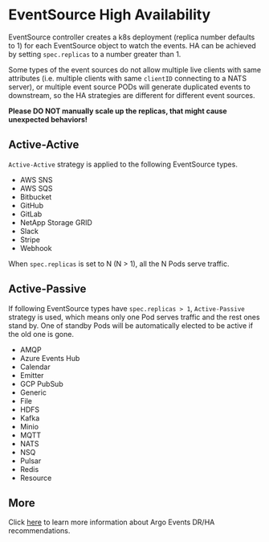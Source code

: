 # EventSource High Availability

EventSource controller creates a k8s deployment (replica number defaults to 1)
for each EventSource object to watch the events. HA can be achieved by setting
`spec.replicas` to a number greater than 1.

Some types of the event sources do not allow multiple live clients with same
attributes (i.e. multiple clients with same `clientID` connecting to a NATS
server), or multiple event source PODs will generate duplicated events to
downstream, so the HA strategies are different for different event sources.

**Please DO NOT manually scale up the replicas, that might cause unexpected
behaviors!**

## Active-Active

`Active-Active` strategy is applied to the following EventSource types.

- AWS SNS
- AWS SQS
- Bitbucket
- GitHub
- GitLab
- NetApp Storage GRID
- Slack
- Stripe
- Webhook

When `spec.replicas` is set to N (N > 1), all the N Pods serve traffic.

## Active-Passive

If following EventSource types have `spec.replicas > 1`, `Active-Passive`
strategy is used, which means only one Pod serves traffic and the rest ones
stand by. One of standby Pods will be automatically elected to be active if the
old one is gone.

- AMQP
- Azure Events Hub
- Calendar
- Emitter
- GCP PubSub
- Generic
- File
- HDFS
- Kafka
- Minio
- MQTT
- NATS
- NSQ
- Pulsar
- Redis
- Resource

## More

Click [here](../dr_ha_recommendations.md) to learn more information about Argo
Events DR/HA recommendations.
